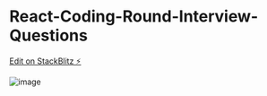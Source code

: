 # React-Coding-Round-Interview-Questions

[Edit on StackBlitz ⚡️](https://stackblitz.com/edit/stackblitz-starters-dfjd4q)

![image](https://github.com/deepak14ri/React-Coding-Round-Interview-Questions/assets/49471265/f90ff7ba-31c6-4a1f-8e0d-8672cb9cc55d)
